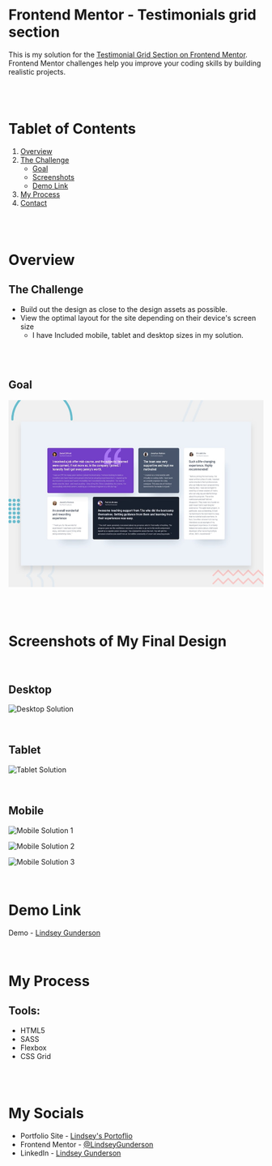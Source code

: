 # Frontend Mentor - Testimonials grid section

This is my solution for the [Testimonial Grid Section on Frontend Mentor](https://www.frontendmentor.io/challenges/testimonials-grid-section-Nnw6J7Un7). Frontend Mentor challenges help you improve your coding skills by building realistic projects.

<br> <br> 

# Tablet of Contents
<!-- TABLE OF CONTENTS -->

  <ol>
    <li>
      <a href="#overview">Overview</a>
    </li>
    <li>
      <a href="#the-challenge">The Challenge</a>
      <ul>
        <li><a href="#goal">Goal</a></li>
        <li><a href="#screenshots">Screenshots</a></li>
        <li><a href="#demo-link">Demo Link</a></li>
      </ul>
    </li>
        <li><a href="#my-process">My Process</a></li>
    <li><a href="#my-socials">Contact</a></li>
  </ol>
<br> <br> 

# Overview

## The Challenge

- Build out the design as close to the design assets as possible.
- View the optimal layout for the site depending on their device's screen size
    - I have Included mobile, tablet and desktop sizes in my solution.

<br> <br> 

## Goal
![Design preview for the Testimonials grid section coding challenge](./design/desktop-preview.jpg)

<br> <br>

# Screenshots of My Final Design

<br>

## Desktop

![Desktop Solution](https://user-images.githubusercontent.com/65924727/145695846-f11fc778-f66c-459e-864b-e8d8ce7cc023.png)

<br>


## Tablet

![Tablet Solution](https://user-images.githubusercontent.com/65924727/145695850-cc8c8da9-bc3c-4ae6-b112-f68a721f2dc7.png)

<br>


## Mobile
![Mobile Solution 1](https://user-images.githubusercontent.com/65924727/145695855-e27ed3c8-4948-4b6e-bfa0-192043294c4e.png)

![Mobile Solution 2](https://user-images.githubusercontent.com/65924727/145695860-3c84e244-6531-448b-8be4-1f2a4797ee33.png)


![Mobile Solution 3](https://user-images.githubusercontent.com/65924727/145695828-caf6688b-92df-408b-b21b-fae815565923.png)

<br>

# Demo Link
Demo - [Lindsey Gunderson ](https://lindseygunderson.github.io/Frontend-Mentor-complete/testimonials-grid-section/) 

<br>



# My Process
## Tools:
- HTML5
- SASS
- Flexbox 
- CSS Grid

<br>
<br>


# My Socials
- Portfolio Site - [Lindsey's Portoflio ](https://lindseygunderson.ca)
- Frontend Mentor - [@LindseyGunderson ](https://www.frontendmentor.io/profile/LindseyGunderson) 
- LinkedIn -  [Lindsey Gunderson ](https://www.linkedin.com/in/lindsey-gunderson/) 

